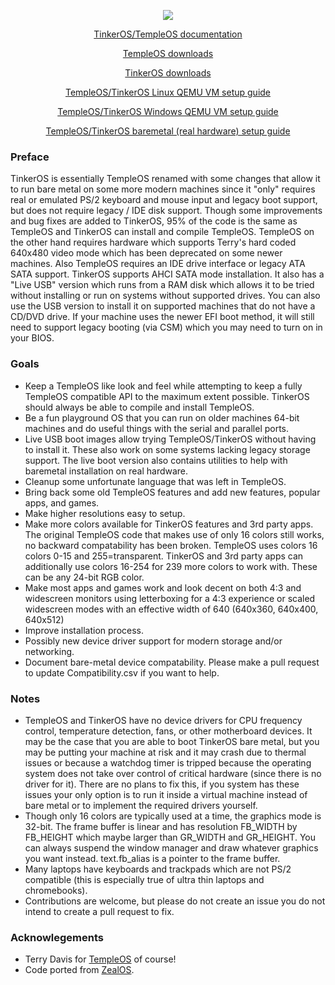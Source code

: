 <p align="center">
  <a href="https://tinkeros.github.io">
  <img src="https://tinkeros.github.io/Images/theme.gif" /></a>
</p>
<p align="center"><a href="https://tinkeros.github.io">TinkerOS/TempleOS documentation</a></p>
<p align="center"><a href="https://tinkeros.github.io/WbTempleOS/Downloads/">TempleOS downloads</a></p>
<p align="center"><a href="https://github.com/tinkeros/TinkerOS/releases">TinkerOS downloads</a></p>
<p align="center"><a href="https://github.com/tinkeros/TinkerOS/blob/main/LinuxQEMU.md">TempleOS/TinkerOS Linux QEMU VM setup guide</a></p>
<p align="center"><a href="https://github.com/tinkeros/TinkerOS/blob/main/WindowsQEMU.md">TempleOS/TinkerOS Windows QEMU VM setup guide</a></p>
<p align="center"><a href="https://github.com/tinkeros/TinkerOS/blob/main/Baremetal.md">TempleOS/TinkerOS baremetal (real hardware) setup guide</a></p>
</p>


### Preface
TinkerOS is essentially TempleOS renamed with some changes that allow it to run bare metal on some more modern machines since it "only" requires real or emulated PS/2 keyboard and mouse input and legacy boot support, but does not require legacy / IDE disk support. Though some improvements and bug fixes are added to TinkerOS, 95% of the code is the same as TempleOS and TinkerOS can install and compile TempleOS.  TempleOS on the other hand requires hardware which supports Terry's hard coded 640x480 video mode which has been deprecated on some newer machines.  Also TempleOS requires an IDE drive interface or legacy ATA SATA support.  TinkerOS supports AHCI SATA mode installation.  It also has a "Live USB" version which runs from a RAM disk which allows it to be tried without installing or run on systems without supported drives.  You can also use the USB version to install it on supported machines that do not have a CD/DVD drive.  If your machine uses the newer EFI boot method, it will still need to support legacy booting (via CSM) which you may need to turn on in your BIOS.  

### Goals
- Keep a TempleOS like look and feel while attempting to keep a fully TempleOS compatible API to the maximum extent possible.  TinkerOS should always be able to compile and install TempleOS.
- Be a fun playground OS that you can run on older machines 64-bit machines and do useful things with the serial and parallel ports.
- Live USB boot images allow trying TempleOS/TinkerOS without having to install it.  These also work on some systems lacking legacy storage support.  The live boot version also contains utilities to help with baremetal installation on real hardware.
- Cleanup some unfortunate language that was left in TempleOS.
- Bring back some old TempleOS features and add new features, popular apps, and games.
- Make higher resolutions easy to setup.
- Make more colors available for TinkerOS features and 3rd party apps.  The original TempleOS code that makes use of only 16 colors still works, no backward compatability has been broken.  TempleOS uses colors 16 colors 0-15 and 255=transparent.  TinkerOS and 3rd party apps can additionally use colors 16-254 for 239 more colors to work with.  These can be any 24-bit RGB color.
- Make most apps and games work and look decent on both 4:3 and widescreen monitors using letterboxing for a 4:3 experience or scaled widescreen modes with an effective width of 640 (640x360, 640x400, 640x512)
- Improve installation process.
- Possibly new device driver support for modern storage and/or networking.
- Document bare-metal device compatability.  Please make a pull request to update Compatibility.csv if you want to help.

### Notes
- TempleOS and TinkerOS have no device drivers for CPU frequency control, temperature detection, fans, or other motherboard devices.  It may be the case that you are able to boot TinkerOS bare metal, but you may be putting your machine at risk and it may crash due to thermal issues or because a watchdog timer is tripped because the operating system does not take over control of critical hardware (since there is no driver for it).  There are no plans to fix this, if you system has these issues your only option is to run it inside a virtual machine instead of bare metal or to implement the required drivers yourself.
- Though only 16 colors are typically used at a time, the graphics mode is 32-bit.  The frame buffer is linear and has resolution FB_WIDTH by FB_HEIGHT which maybe larger than GR_WIDTH and GR_HEIGHT.  You can always suspend the window manager and draw whatever graphics you want instead.  text.fb_alias is a pointer to the frame buffer.
- Many laptops have keyboards and trackpads which are not PS/2 compatible (this is especially true of ultra thin laptops and chromebooks).
- Contributions are welcome, but please do not create an issue you do not intend to create a pull request to fix.


### Acknowlegements
- Terry Davis for <a href="https://templeos.org/">TempleOS</a> of course!
- Code ported from <a href="https://github.com/Zeal-Operating-System/ZealOS">ZealOS</a>.

